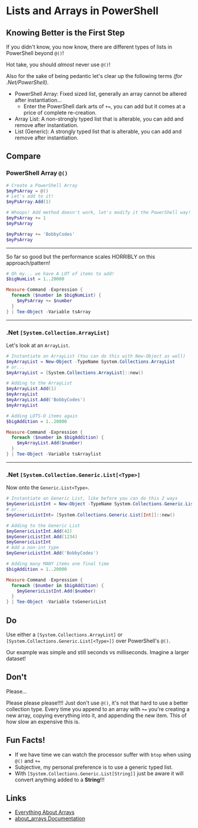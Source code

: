 # Lists and Arrays in PowerShell

## Knowing Better is the First Step

If you didn't know, you now know, there are different types of lists in PowerShell beyond `@()`!

Hot take, you should _almost_ never use `@()`!

Also for the sake of being pedantic let's clear up the following terms _(for .Net/PowerShell)_.

- PowerShell Array: Fixed sized list, generally an array cannot be altered after instantiation...
  * Enter the PowerShell dark arts of `+=`, you can add but it comes at a price of complete re-creation.
- Array List: A non-strongly typed list that is alterable, you can add and remove after instantiation.
- List (Generic): A strongly typed list that is alterable, you can add and remove after instantiation. 

## Compare

### PowerShell Array `@()`

```powershell
# Create a PowerShell Array
$myPsArray = @()
# Let's add to it!
$myPsArray.Add(1)

# Whoops! Add method doesn't work, let's modify it the PowerShell way!
$myPsArray += 1
$myPsArray

$myPsArray += 'BobbyCodes'
$myPsArray
```

---

So far so good but the performance scales HORRIBLY on this approach/pattern!

```powershell
# Oh my... we have A LOT of items to add!
$bigNumList = 1..20000

Measure-Command -Expression {
  foreach ($number in $bigNumList) {
    $myPsArray += $number
  }
} | Tee-Object -Variable tsArray
```

---

### .Net `[System.Collection.ArrayList]`

Let's look at an `ArrayList`.

```powershell
# Instantiate an ArrayList (You can do this with New-Object as well)
$myArrayList = New-Object -TypeName System.Collections.ArrayList
# or...
$myArrayList = [System.Collections.ArrayList]::new()

# Adding to the ArrayList
$myArrayList.Add(1)
$myArrayList
$myArrayList.Add('BobbyCodes')
$myArrayList

# Adding LOTS-O items again
$bigAddition = 1..20000

Measure-Command -Expression {
  foreach ($number in $bigAddition) {
    $myArrayList.Add($number)
  }
} | Tee-Object -Variable tsArraylist
```

---

### .Net `[System.Collection.Generic.List[<Type>]`

Now onto the `Generic.List<Type>`.

```powershell
# Instantiate an Generic List, like before you can do this 2 ways
$myGenericListInt = New-Object -TypeName System.Collections.Generic.List[Int]
# or...
$myGenericListInt= [System.Collections.Generic.List[Int]]::new()

# Adding to the Generic List
$myGenericListInt.Add(42)
$myGenericListInt.Add(1234)
$myGenericListInt
# Add a non-int type
$myGenericListInt.Add('BobbyCodes')

# Adding many MANY items one final time
$bigAddition = 1..20000

Measure-Command -Expression {
  foreach ($number in $bigAddition) {
    $myGenericListInt.Add($number)
  }
} | Tee-Object -Variable tsGenericList
```

## Do

Use either a `[System.Collections.ArrayList]` or `[System.Collections.Generic.List[<Type>]]` over PowerShell's `@()`.

Our example was simple and still seconds vs milliseconds. Imagine a larger dataset!

## Don't

Please... 

Please please please!!!! Just don't use `@()`, it's not that hard to use a better collection type.
Every time you append to an array with `+=` you're creating a new array, copying everything into it, and appending the new item.
This of how slow an expensive this is.

## Fun Facts!

- If we have time we can watch the processor suffer with `btop` when using `@()` and `+=`
- Subjective, my personal preference is to use a generic typed list.
- With `[System.Collections.Generic.List[String]]` just be aware it will convert anything added to a **String**!!!

## Links

- [Everything About Arrays](https://learn.microsoft.com/en-us/powershell/scripting/learn/deep-dives/everything-about-arrays?view=powershell-7.4)
- [about_arrays Documentation](https://learn.microsoft.com/en-us/powershell/module/microsoft.powershell.core/about/about_arrays?view=powershell-7.4)
